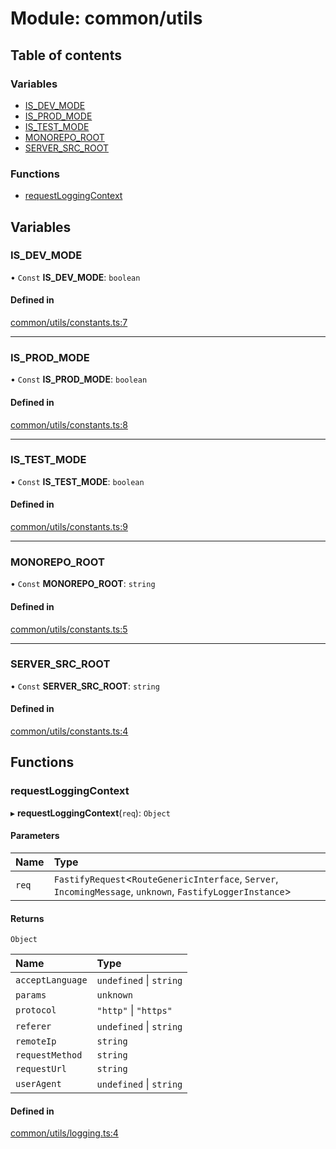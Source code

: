 # Module: common/utils

## Table of contents

### Variables

- [IS_DEV_MODE](common_utils.md#is_dev_mode)
- [IS_PROD_MODE](common_utils.md#is_prod_mode)
- [IS_TEST_MODE](common_utils.md#is_test_mode)
- [MONOREPO_ROOT](common_utils.md#monorepo_root)
- [SERVER_SRC_ROOT](common_utils.md#server_src_root)

### Functions

- [requestLoggingContext](common_utils.md#requestloggingcontext)

## Variables

### <a id="is_dev_mode" name="is_dev_mode"></a> IS_DEV_MODE

• `Const` **IS_DEV_MODE**: `boolean`

#### Defined in

[common/utils/constants.ts:7](https://github.com/brickdoc/brickdoc/blob/master/apps/server-api/src/common/utils/constants.ts#L7)

---

### <a id="is_prod_mode" name="is_prod_mode"></a> IS_PROD_MODE

• `Const` **IS_PROD_MODE**: `boolean`

#### Defined in

[common/utils/constants.ts:8](https://github.com/brickdoc/brickdoc/blob/master/apps/server-api/src/common/utils/constants.ts#L8)

---

### <a id="is_test_mode" name="is_test_mode"></a> IS_TEST_MODE

• `Const` **IS_TEST_MODE**: `boolean`

#### Defined in

[common/utils/constants.ts:9](https://github.com/brickdoc/brickdoc/blob/master/apps/server-api/src/common/utils/constants.ts#L9)

---

### <a id="monorepo_root" name="monorepo_root"></a> MONOREPO_ROOT

• `Const` **MONOREPO_ROOT**: `string`

#### Defined in

[common/utils/constants.ts:5](https://github.com/brickdoc/brickdoc/blob/master/apps/server-api/src/common/utils/constants.ts#L5)

---

### <a id="server_src_root" name="server_src_root"></a> SERVER_SRC_ROOT

• `Const` **SERVER_SRC_ROOT**: `string`

#### Defined in

[common/utils/constants.ts:4](https://github.com/brickdoc/brickdoc/blob/master/apps/server-api/src/common/utils/constants.ts#L4)

## Functions

### <a id="requestloggingcontext" name="requestloggingcontext"></a> requestLoggingContext

▸ **requestLoggingContext**(`req`): `Object`

#### Parameters

| Name  | Type                                                                                                        |
| :---- | :---------------------------------------------------------------------------------------------------------- |
| `req` | `FastifyRequest`<`RouteGenericInterface`, `Server`, `IncomingMessage`, `unknown`, `FastifyLoggerInstance`\> |

#### Returns

`Object`

| Name             | Type                    |
| :--------------- | :---------------------- |
| `acceptLanguage` | `undefined` \| `string` |
| `params`         | `unknown`               |
| `protocol`       | `"http"` \| `"https"`   |
| `referer`        | `undefined` \| `string` |
| `remoteIp`       | `string`                |
| `requestMethod`  | `string`                |
| `requestUrl`     | `string`                |
| `userAgent`      | `undefined` \| `string` |

#### Defined in

[common/utils/logging.ts:4](https://github.com/brickdoc/brickdoc/blob/master/apps/server-api/src/common/utils/logging.ts#L4)
